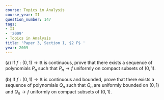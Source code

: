 ```yaml
---
course: Topics in Analysis
course_year: II
question_number: 147
tags:
- II
- '2009'
- Topics in Analysis
title: 'Paper 3, Section I, $2 F$ '
year: 2009
---
```




(a) If $f:(0,1) \rightarrow \mathbb{R}$ is continuous, prove that there exists a sequence of polynomials $P_{n}$ such that $P_{n} \rightarrow f$ uniformly on compact subsets of $(0,1)$.

(b) If $f:(0,1) \rightarrow \mathbb{R}$ is continuous and bounded, prove that there exists a sequence of polynomials $Q_{n}$ such that $Q_{n}$ are uniformly bounded on $(0,1)$ and $Q_{n} \rightarrow f$ uniformly on compact subsets of $(0,1)$.